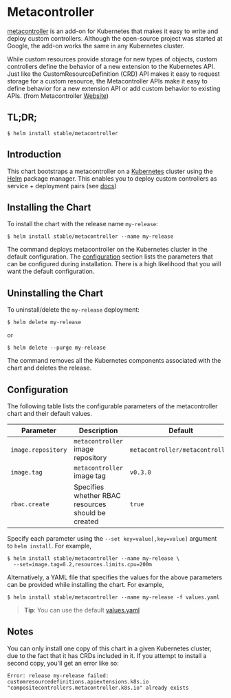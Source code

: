 # Metacontroller

[metacontroller](https://github.com/GoogleCloudPlatform/metacontroller) is an add-on for Kubernetes that makes it easy to write and deploy custom controllers. Although the open-source project was started at Google, the add-on works the same in any Kubernetes cluster.

While custom resources provide storage for new types of objects, custom controllers define the behavior of a new extension to the Kubernetes API. Just like the CustomResourceDefinition (CRD) API makes it easy to request storage for a custom resource, the Metacontroller APIs make it easy to define behavior for a new extension API or add custom behavior to existing APIs. (from Metacontroller [Website](https://metacontroller.app/))

## TL;DR;

```console
$ helm install stable/metacontroller
```

## Introduction

This chart bootstraps a metacontroller on a [Kubernetes](http://kubernetes.io) cluster using the [Helm](https://helm.sh) package manager. This enables you to deploy custom controllers as service + deployment pairs (see [docs](https://metacontroller.app/guide/create/))

## Installing the Chart

To install the chart with the release name `my-release`:

```console
$ helm install stable/metacontroller --name my-release
```

The command deploys metacontroller on the Kubernetes cluster in the default configuration. The [configuration](#configuration) section lists the parameters that can be configured during installation. There is a high likelihood that you will want the default configuration.

## Uninstalling the Chart

To uninstall/delete the `my-release` deployment:

```console
$ helm delete my-release
```
or

```console
$ helm delete --purge my-release
```

The command removes all the Kubernetes components associated with the chart and deletes the release.

## Configuration

The following table lists the configurable parameters of the metacontroller chart and their default values.

Parameter | Description | Default
--- | --- | ---
`image.repository` | `metacontroller` image repository  | `metacontroller/metacontroller`
`image.tag` | `metacontroller` image tag  | `v0.3.0`
`rbac.create` | Specifies whether RBAC resources should be created | `true`

Specify each parameter using the `--set key=value[,key=value]` argument to `helm install`. For example,

```console
$ helm install stable/metacontroller --name my-release \
  --set=image.tag=0.2,resources.limits.cpu=200m
```

Alternatively, a YAML file that specifies the values for the above parameters can be provided while installing the chart. For example,

```console
$ helm install stable/metacontroller --name my-release -f values.yaml
```

> **Tip**: You can use the default [values.yaml](values.yaml)

## Notes
You can only install one copy of this chart in a given Kubernetes cluster, due to the fact that it has CRDs included in it. If you attempt to install a second copy, you'll get an error like so:

```console
Error: release my-release failed: customresourcedefinitions.apiextensions.k8s.io "compositecontrollers.metacontroller.k8s.io" already exists
```
